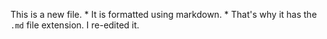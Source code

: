 This is a new file. * It is formatted using markdown. * That's why it has the `.md` file extension.
I re-edited it.
